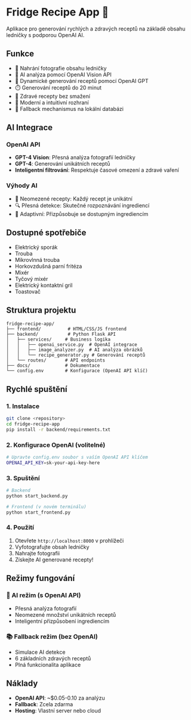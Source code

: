# Fridge Recipe App 🍳

Aplikace pro generování rychlých a zdravých receptů na základě obsahu ledničky s podporou OpenAI AI.

## Funkce

- 📸 Nahrání fotografie obsahu ledničky
- 🤖 AI analýza pomocí OpenAI Vision API
- 🧠 Dynamické generování receptů pomocí OpenAI GPT
- ⏱️ Generování receptů do 20 minut
- 🥗 Zdravé recepty bez smažení
- 📱 Moderní a intuitivní rozhraní
- 🔄 Fallback mechanismus na lokální databázi

## AI Integrace

### OpenAI API
- **GPT-4 Vision**: Přesná analýza fotografií ledničky
- **GPT-4**: Generování unikátních receptů
- **Inteligentní filtrování**: Respektuje časové omezení a zdravé vaření

### Výhody AI
- 🎯 Neomezené recepty: Každý recept je unikátní
- 🔍 Přesná detekce: Skutečné rozpoznávání ingrediencí
- 🚀 Adaptivní: Přizpůsobuje se dostupným ingrediencím

## Dostupné spotřebiče

- Elektrický sporák
- Trouba
- Mikrovlnná trouba
- Horkovzdušná parní fritéza
- Mixér
- Tyčový mixér
- Elektrický kontaktní gril
- Toastovač

## Struktura projektu

```
fridge-recipe-app/
├── frontend/          # HTML/CSS/JS frontend
├── backend/           # Python Flask API
│   ├── services/     # Business logika
│   │   ├── openai_service.py  # OpenAI integrace
│   │   ├── image_analyzer.py  # AI analýza obrázků
│   │   └── recipe_generator.py # Generování receptů
│   └── routes/       # API endpoints
├── docs/             # Dokumentace
└── config.env        # Konfigurace (OpenAI API klíč)
```

## Rychlé spuštění

### 1. Instalace
```bash
git clone <repository>
cd fridge-recipe-app
pip install -r backend/requirements.txt
```

### 2. Konfigurace OpenAI (volitelné)
```bash
# Upravte config.env soubor s vaším OpenAI API klíčem
OPENAI_API_KEY=sk-your-api-key-here
```

### 3. Spuštění
```bash
# Backend
python start_backend.py

# Frontend (v novém terminálu)
python start_frontend.py
```

### 4. Použití
1. Otevřete `http://localhost:8000` v prohlížeči
2. Vyfotografujte obsah ledničky
3. Nahrajte fotografii
4. Získejte AI generované recepty!

## Režimy fungování

### 🚀 AI režim (s OpenAI API)
- Přesná analýza fotografií
- Neomezené množství unikátních receptů
- Inteligentní přizpůsobení ingrediencím

### 📚 Fallback režim (bez OpenAI)
- Simulace AI detekce
- 6 základních zdravých receptů
- Plná funkcionalita aplikace

## Náklady

- **OpenAI API**: ~$0.05-0.10 za analýzu
- **Fallback**: Zcela zdarma
- **Hosting**: Vlastní server nebo cloud 